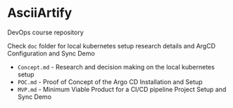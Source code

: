 # AsciiArtify
DevOps course repository

Check `doc` folder for local kubernetes setup research details and ArgCD Configuration and Sync Demo

* `Concept.md` - Research and decision making on the local kubernetes setup
* `POC.md` - Proof of Concept of the Argo CD Installation and Setup
* `MVP.md` - Minimum Viable Product for a CI/CD pipeline Project Setup and Sync Demo